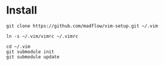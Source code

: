 # Install

```
git clone https://github.com/madflow/vim-setup.git ~/.vim
```

```
ln -s ~/.vim/vimrc ~/.vimrc
```

```
cd ~/.vim
git submodule init
git submodule update
```
